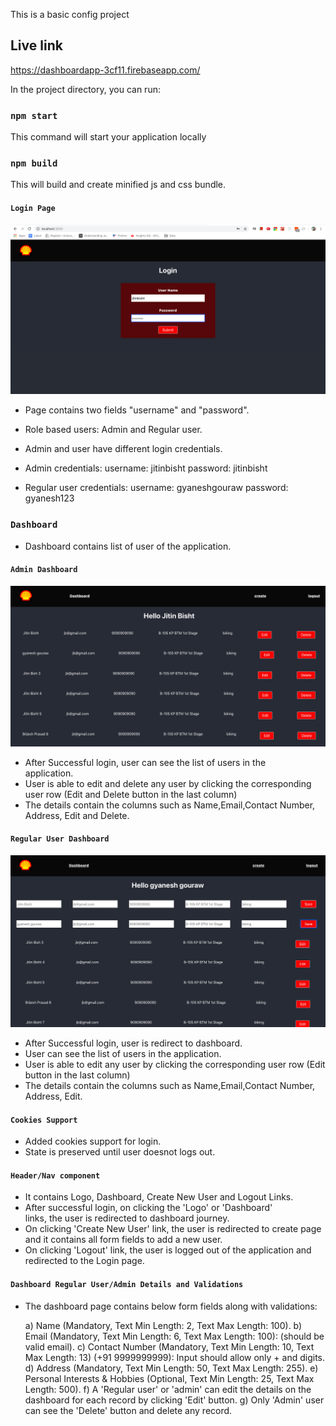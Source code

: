 This is a basic config project

## Live link

https://dashboardapp-3cf11.firebaseapp.com/

In the project directory, you can run:

### `npm start`

This command will start your application locally

### `npm build`

This will build and create minified js and css bundle.

#### `Login Page`

![Alt text](images/LoginPage.png "Title")

- Page contains two fields "username" and "password".
- Role based users: Admin and Regular user.
- Admin and user have different login credentials.
- Admin credentials:
  username: jitinbisht
  password: jitinbisht

- Regular user credentials:
  username: gyaneshgouraw
  password: gyanesh123

### `Dashboard`

- Dashboard contains list of user of the application.

#### `Admin Dashboard`

![Alt text](images/AdminDashboard.png "Title")

- After Successful login, user can see the list of users in the  
  application.
- User is able to edit and delete any user by clicking the corresponding user row (Edit and Delete button
  in the last column)
- The details contain the columns such as Name,Email,Contact Number, Address, Edit and Delete.

#### `Regular User Dashboard`

![Alt text](images/UserDashboard.png "Title")

- After Successful login, user is redirect to dashboard.
- User can see the list of users in the application.
- User is able to edit any user by clicking the corresponding user row (Edit button in the last column)
- The details contain the columns such as Name,Email,Contact Number, Address, Edit.

#### `Cookies Support`

- Added cookies support for login.
- State is preserved until user doesnot logs out.

#### `Header/Nav component`

- It contains Logo, Dashboard, Create New User and Logout Links.
- After successful login, on clicking the 'Logo' or 'Dashboard'  
  links, the user is redirected to dashboard journey.
- On clicking 'Create New User' link, the user is redirected to
  create page and it contains all form fields to add a new user.
- On clicking 'Logout' link, the user is logged out of the
  application and redirected to the Login page.

#### `Dashboard Regular User/Admin Details and Validations`

- The dashboard page contains below form fields along with validations:

  a) Name (Mandatory, Text Min Length: 2, Text Max Length: 100).
  b) Email (Mandatory, Text Min Length: 6, Text Max Length: 100): (should be valid email).
  c) Contact Number (Mandatory, Text Min Length: 10, Text Max Length: 13) (+91 9999999999): Input should allow only + and digits.
  d) Address (Mandatory, Text Min Length: 50, Text Max Length: 255).
  e) Personal Interests & Hobbies (Optional, Text Min Length: 25, Text Max Length: 500).
  f) A 'Regular user' or 'admin' can edit the details on the dashboard for each record by clicking 'Edit' button.
  g) Only 'Admin' user can see the 'Delete' button and delete any record.
